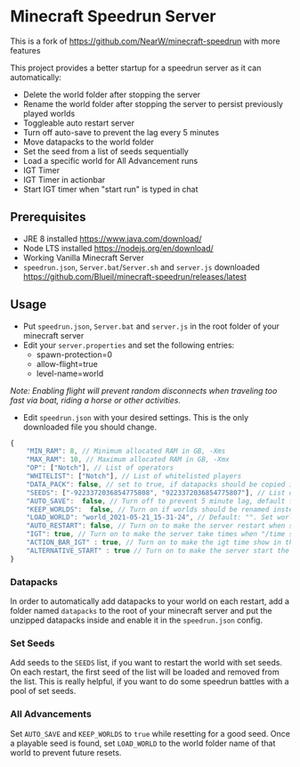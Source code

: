 # Minecraft Speedrun Server
This is a fork of https://github.com/NearW/minecraft-speedrun with more features

This project provides a better startup for a speedrun server as it can automatically:

-   Delete the world folder after stopping the server
-   Rename the world folder after stopping the server to persist previously played worlds
-   Toggleable auto restart server
-   Turn off auto-save to prevent the lag every 5 minutes
-   Move datapacks to the world folder
-   Set the seed from a list of seeds sequentially
-   Load a specific world for All Advancement runs
-   IGT Timer
-   IGT Timer in actionbar
-   Start IGT timer when "start run" is typed in chat

## Prerequisites

-   JRE 8 installed https://www.java.com/download/
-   Node LTS installed https://nodejs.org/en/download/
-   Working Vanilla Minecraft Server
-   `speedrun.json`, `Server.bat`/`Server.sh` and `server.js` downloaded https://github.com/Blueil/minecraft-speedrun/releases/latest

## Usage

-   Put `speedrun.json`, `Server.bat` and `server.js` in the root folder of your minecraft server
-   Edit your `server.properties` and set the following entries:
    -   spawn-protection=0
    -   allow-flight=true
    -   level-name=world

_Note: Enabling flight will prevent random disconnects when traveling too fast via boat, riding a horse or other activities._

-   Edit `speedrun.json` with your desired settings. This is the only downloaded file you should change.

```ts
{
    "MIN_RAM": 8, // Minimum allocated RAM in GB, -Xms
    "MAX_RAM": 10, // Maximum allocated RAM in GB, -Xmx
    "OP": ["Notch"], // List of operators
    "WHITELIST": ["Notch"], // List of whitelisted players
    "DATA_PACK": false, // set to true, if datapacks should be copied into the world
    "SEEDS": ["-9223372036854775808", "9223372036854775807"], // List of set seeds that are played one by one, set [] to disable this option
    "AUTO_SAVE":  false, // Turn off to prevent 5 minute lag, default false
    "KEEP_WORLDS":  false, // Turn on if worlds should be renamed instead of deleted, default false
    "LOAD_WORLD": "world_2021-05-21_15-31-24", // Default: "". Set world folder name that should be loaded on server start instead of deleting/archiving the world.
    "AUTO_RESTART": false, // Turn on to make the server restart when stopped
    "IGT": true, // Turn on to make the server take times when "/time set 0" is done
    "ACTION_BAR_IGT" : true, // Turn on to make the igt time show in the auction bar, IGT must be on for this to work. recommended to use it with ALTERNATIVE_START and without op players
    "ALTERNATIVE_START" : true // Turn on to make the server start the timer and type "/time set 0" when a player type in chat "start run", IGT must be on for this to work. recommended to use when ACTION_BAR_IGT is on
}
```

### Datapacks

In order to automatically add datapacks to your world on each restart, add a folder named `datapacks` to the root of your
minecraft server and put the unzipped datapacks inside and enable it in the `speedrun.json` config.

### Set Seeds

Add seeds to the `SEEDS` list, if you want to restart the world with set seeds. On each restart, the first seed of the list will be loaded and removed from the list.
This is really helpful, if you want to do some speedrun battles with a pool of set seeds.

### All Advancements

Set `AUTO_SAVE` and `KEEP_WORLDS` to `true` while resetting for a good seed. Once a playable seed is found,
set `LOAD_WORLD` to the world folder name of that world to prevent future resets.
